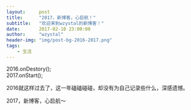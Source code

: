 ```yaml
---
layout:     post
title:      "2017，新博客，心启航！"
subtitle:   "欢迎来到wzystal的新博客！"
date:       2017-02-10 23:00:00
author:     "wzystal"
header-img: "img/post-bg-2016-2017.png"
tags:
    - 生活
---
```


>
2016.onDestory();  
2017.onStart();

2016就这样过去了，这一年磕磕碰碰，却没有为自己记录些什么，深感遗憾。  

2017，新博客，心启航～

